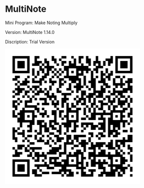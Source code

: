 # MultiNote
Mini Program: Make Noting Multiply

Version: MultiNote 1.14.0

Discription: Trial Version

![](https://github.com/iClassic-Live/MultiNote/blob/master/images/MultiNote%201.14.0.jpg?raw=true)
